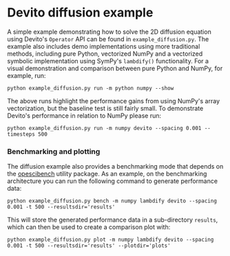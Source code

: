 # Devito diffusion example

A simple example demonstrating how to solve the 2D diffusion equation
using Devito's `Operator` API can be found in
`example_diffusion.py`. The example also includes demo implementations
using more traditional methods, including pure Python, vectorized
NumPy and a vectorized symbolic implementation using SymPy's
`lambdify()` functionality. For a visual demonstration and comparison
between pure Python and NumPy, for example, run:
```
python example_diffusion.py run -m python numpy --show
```
The above runs highlight the performance gains from using NumPy's
array vectorization, but the baseline test is still fairly small. To
demonstrate Devito's performance in relation to NumPy please run:
```
python example_diffusion.py run -m numpy devito --spacing 0.001 --timesteps 500
```

### Benchmarking and plotting

The diffusion example also provides a benchmarking mode that depends
on the [opescibench](https://github.com/opesci/opescibench) utility
package. As an example, on the benchmarking architecture you can run
the following command to generate performance data:
```
python example_diffusion.py bench -m numpy lambdify devito --spacing 0.001 -t 500 --resultsdir='results'
```
This will store the generated performance data in a sub-directory `results`, which can then be used to create a comparison plot with:
```
python example_diffusion.py plot -m numpy lambdify devito --spacing 0.001 -t 500 --resultsdir='results' --plotdir='plots'
```